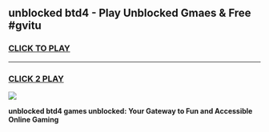 
## unblocked btd4 - Play Unblocked Gmaes & Free #gvitu
<h3>
<a href="https://news.freeplayer.one?title=unblocked_btd4&ref=24F">CLICK TO PLAY</a></h3>
<hr>

<h3>
<a href="https://news.freeplayer.one?title=unblocked_btd4&ref=24F">CLICK 2 PLAY</a>
  
</h3>

<a href="https://news.freeplayer.one?title=unblocked_btd4&ref=24F/"><img src="https://clearcache.store/games.png"></a>


**unblocked btd4 games unblocked: Your Gateway to Fun and Accessible Online Gaming**
